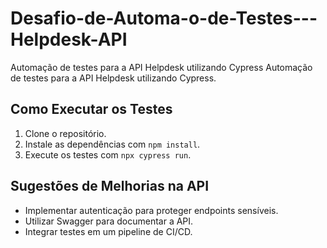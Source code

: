 # Desafio-de-Automa-o-de-Testes---Helpdesk-API
Automação de testes para a API Helpdesk utilizando Cypress
Automação de testes para a API Helpdesk utilizando Cypress.

## Como Executar os Testes
1. Clone o repositório.
2. Instale as dependências com `npm install`.
3. Execute os testes com `npx cypress run`.

## Sugestões de Melhorias na API
* Implementar autenticação para proteger endpoints sensíveis.
* Utilizar Swagger para documentar a API.
* Integrar testes em um pipeline de CI/CD.
